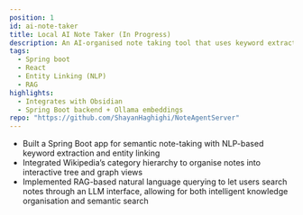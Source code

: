 ```yaml
---
position: 1
id: ai-note-taker
title: Local AI Note Taker (In Progress)
description: An AI-organised note taking tool that uses keyword extraction + entity linking to organise notes based on the Wikipedia knowledge base hierarchy
tags:
  - Spring boot
  - React
  - Entity Linking (NLP)
  - RAG
highlights:
  - Integrates with Obsidian
  - Spring Boot backend + Ollama embeddings
repo: "https://github.com/ShayanHaghighi/NoteAgentServer"
---
```

- Built a Spring Boot app for semantic note-taking with NLP-based keyword extraction and entity linking
- Integrated Wikipedia’s category hierarchy to organise notes into interactive tree and graph views
- Implemented RAG-based natural language querying to let users search notes through an LLM interface,
allowing for both intelligent knowledge organisation and semantic search
